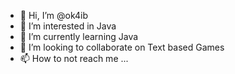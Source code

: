 - 👋 Hi, I’m @ok4ib
- 👀 I’m interested in Java
- 🌱 I’m currently learning Java
- 💞️ I’m looking to collaborate on Text based Games
- 📫 How to not reach me ...

<!---
ok4ib/ok4ib is a ✨ special ✨ repository because its `README.md` (this file) appears on your GitHub profile.
You can click the Preview link to take a look at your changes.
--->
